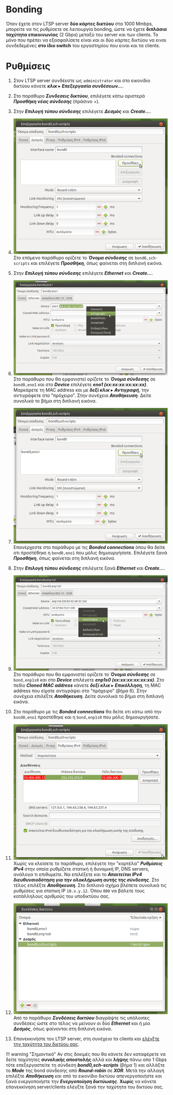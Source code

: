 # Bonding

Όταν έχετε στον LTSP server **δύο κάρτες δικτύου** στα 1000 Mmbps, μπορείτε να
τις ρυθμίσετε σε λειτουργία bonding, ώστε να έχετε **διπλάσια ταχύτητα
επικοινωνίας** (2 Gbps) μεταξύ του server και των clients. Το μόνο που πρέπει
να εξασφαλίσετε είναι και οι δύο κάρτες δικτύου να ειναι συνδεδεμένες **στο
ίδιο switch** του εργαστηρίου που ειναι και τα clients.

# Ρυθμίσεις

1.  Στον LTSP server συνδέεστε ως `administrator` και στο εικονίδιο δικτύου
    κάνετε ***κλικ*** ▸ ***Επεξεργασία συνδέσεων...***.

2.  Στο παράθυρο ***Συνδεσεις δικτύου***, επιλέγετε κάτω αριστερά ***Προσθήκη
    νέας σύνδεσης*** (πράσινο +).

3.  Στην ***Επιλογή τύπου σύνδεσης*** επιλέγετε ***Δεσμός*** και
    ***Create...***.

4.  [![](add_bonded_con.png)](add_bonded_con.png)
    Στο επόμενο παράθυρο ορίζετε το ***Όνομα σύνδεσης*** σε `bond0,sch-scripts`
    και επιλέγετε ***Προσθήκη***, όπως φαίνεται στη διπλανή εικόνα.

5.  Στην ***Επιλογή τύπου σύνδεσης*** επιλέγετε ***Ethernet*** και
    ***Create...***.

6.  [![](set_eth_name_dev_eno1_copy_mac.png)](set_eth_name_dev_eno1_copy_mac.png)
    Στο παράθυρο που θα εμφανιστεί ορίζετε το ***Όνομα σύνδεσης*** σε
    `bond0,eno1` και στο ***Device*** επιλέγετε ***eno1 (xx:xx:xx:xx:xx:xx)***.
    Μαρκάρετε τη MAC address και με ***δεξί κλικ*** ▸ ***Αντιγραφή***, την
    αντιγράφετε στο "πρόχειρο". Στην συνέχεια ***Αποθήκευση***. Δείτε συνολικά
    το βήμα στη διπλανή εικόνα.

7.  [![](add_2nd_bonded_con.png)](add_2nd_bonded_con.png)
    Επανέρχεστε στο παράθυρο με τις ***Bonded connections*** όπου θα δείτε οτι
    προστέθηκε η `bond0,eno1` που μόλις δημιουργήσατε. Επιλέγετε ξανά
    ***Προσθήκη***, όπως φαίνεται στη διπλανή εικόνα.

8.  Στην ***Επιλογή τύπου σύνδεσης*** επιλέγετε ξανά ***Ethernet*** και
    ***Create...***.

9.  [![](set_eth_name_dev_enp1s0_paste_mac.png)](set_eth_name_dev_enp1s0_paste_mac.png)
    Στο παράθυρο που θα εμφανιστεί ορίζετε το ***Όνομα σύνδεσης*** σε
    `bond,enp1s0` και στο ***Device*** επιλέγετε ***enp1s0
    (xx:xx:xx:xx:xx:xx)***. Στο πεδίο ***Cloned MAC address*** κάνετε ***δεξί
    κλικ*** ▸ ***Επικόλληση***, τη MAC address που είχατε αντιγράψει στο
    "πρόχειρο" (βήμα 6). Στην συνέχεια επιλέξτε ***Αποθήκευση***. Δείτε
    συνολικά το βήμα στη διπλανή εικόνα.

10. Στο παράθυρο με τις ***Bonded connections*** θα δείτε οτι κάτω
    από την `bond0,eno1` προστέθηκε και η `bond,enp1s0` που μόλις
    δημιουργήσατε.

11. [![](ipv4_settings.png)](ipv4_settings.png)
    Χωρίς να κλείσετε το παράθυρο, επιλέγετε την "καρτέλα" ***Ρυθμίσεις IPv4***
    στην οποία ρυθμίζετε στατική ή δυναμική IP, DNS servers, ανάλογα τι
    επιθυμείτε. Να επιλέξετε και το ***Απαιτείται IPv4 διευθυνσιοδότηση για την
    ολοκλήρωση αυτής της σύνδεσης***. Στο τέλος επιλέξτε ***Αποθήκευση***. Στο
    διπλανό σχήμα βλέπετε συνολικά τις ρυθμίσεις για στατικη IP `10.x.y.12`.
    Όπου `000` να βάλετε τους κατάλληλους αριθμούς του υποδικτύου σας.

12. [![](add_new_con_final.png)](add_new_con_final.png)
    Από το παράθυρο ***Συνδέσεις δικτύου*** διαγράψτε τις υπόλοιπες συνδέσεις
    ώστε στο τέλος να μείνουν οι δύο ***Ethernet*** και ή μία ***Δεσμός***,
    όπως φαίνονται στη διπλανή εικόνα.

13. Επανεκκινήστε τον LTSP server, στη συνέχεια τα clients και [ελέγξτε την
    ταχύτητα του δικτύου σας](../../epoptes/lan-benchmark.md).


!!! warning "Σημαντικό"
    Αν στις δοκιμές που θα κάνετε δεν καταφέρετε να δείτε ταχύτητες **συνολικής
    αποστολής** αλλά και **λήψης** πάνω απο 1 Gbps τότε επεξεργαστείτε τη
    σύνδεση ***bond0,sch-scripts*** (βήμα 1) και αλλάξτε το ***Mode*** της bond
    σύνδεσης από ***Round-robin*** σε ***XOR***. Μετά την αλλαγή επιλέξτε
    ***Αποθήκευση*** και από το εικονίδιο δικτύου απενεργοποιήστε και ξανά
    ενεργοποιήστε την ***Ενεργοποίηση δικτύωσης***. **Χωρίς** να κάνετε
    επανεκκίνηση server/clients ελέγξτε ξανά την ταχύτητα του δικτύου σας.

